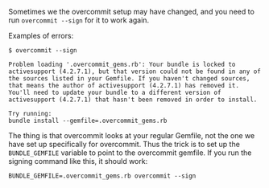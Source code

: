 Sometimes we the overcommit setup may have changed, and you need to run `overcommit --sign` for it to work again.

Examples of errors:

```
$ overcommit --sign 

Problem loading '.overcommit_gems.rb': Your bundle is locked to activesupport (4.2.7.1), but that version could not be found in any of the sources listed in your Gemfile. If you haven't changed sources, that means the author of activesupport (4.2.7.1) has removed it. You'll need to update your bundle to a different version of activesupport (4.2.7.1) that hasn't been removed in order to install.

Try running:
bundle install --gemfile=.overcommit_gems.rb
```

The thing is that overcommit looks at your regular Gemfile, not the one we have set up specifically for overcommit. Thus the trick is to set up the `BUNDLE_GEMFILE` variable to point to the overcommit gemfile. If you run the signing command like this, it should work:

```BUNDLE_GEMFILE=.overcommit_gems.rb overcommit --sign```
